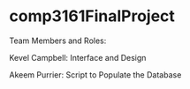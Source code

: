 # comp3161FinalProject

Team Members and Roles:

Kevel Campbell: Interface and Design

Akeem Purrier: Script to Populate the Database